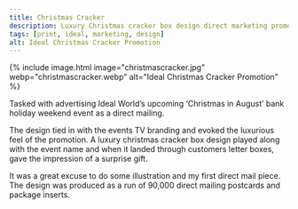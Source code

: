 ```yaml
---
title: Christmas Cracker
description: Luxury Christmas cracker box design direct marketing promotion for Ideal World special event
tags: [print, ideal, marketing, design]
alt: Ideal Christmas Cracker Promotion
---
```

{% include image.html image="christmascracker.jpg" webp="christmascracker.webp" alt="Ideal Christmas Cracker Promotion" %}

Tasked with advertising Ideal World’s upcoming ‘Christmas in August’ bank holiday weekend event as a direct mailing. 

The design tied in with the events TV branding and evoked the luxurious feel of the promotion. A luxury christmas cracker box design played along with the event name and when it landed through customers letter boxes, gave the impression of a surprise gift.

It was a great excuse to do some illustration and my first direct mail piece. The design was produced as a run of 90,000 direct mailing postcards and package inserts.
